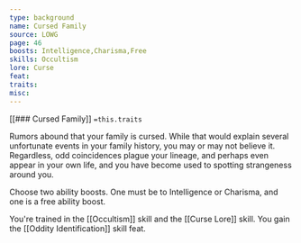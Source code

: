 ```yaml
---
type: background
name: Cursed Family 
source: LOWG
page: 46
boosts: Intelligence,Charisma,Free
skills: Occultism
lore: Curse
feat: 
traits: 
misc: 
---
```


[[### Cursed Family]]
`=this.traits`


Rumors abound that your family is cursed. While that would explain several unfortunate events in your family history, you may or may not believe it. Regardless, odd coincidences plague your lineage, and perhaps even appear in your own life, and you have become used to spotting strangeness around you.

Choose two ability boosts. One must be to Intelligence or Charisma, and one is a free ability boost.

You're trained in the [[Occultism]] skill and the [[Curse Lore]] skill. You gain the [[Oddity Identification]] skill feat.

